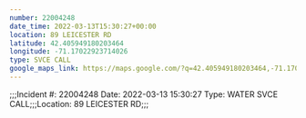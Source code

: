 ```yaml
---
number: 22004248
date_time: 2022-03-13T15:30:27+00:00
location: 89 LEICESTER RD
latitude: 42.405949180203464
longitude: -71.17022923714026
type: SVCE CALL
google_maps_link: https://maps.google.com/?q=42.405949180203464,-71.17022923714026
---
```


;;;Incident #: 22004248   Date: 2022-03-13 15:30:27   Type: WATER SVCE CALL;;;Location: 89 LEICESTER RD;;;
